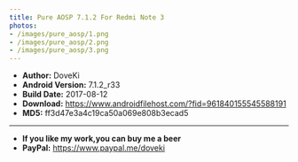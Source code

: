 ```yaml
---
title: Pure AOSP 7.1.2 For Redmi Note 3
photos:
- /images/pure_aosp/1.png
- /images/pure_aosp/2.png
- /images/pure_aosp/3.png
---
```


<!-- more -->

- <b>Author:</b> DoveKi
- <b>Android Version:</b> 7.1.2_r33
- <b>Build Date:</b> 2017-08-12
- <b>Download:</b> <https://www.androidfilehost.com/?fid=961840155545588191>
- <b>MD5:</b> ff3d47e3a4c19ca50a069e808b3ecad5

----------------------------------------------------------
- <b>If you like my work,you can buy me a beer</b>
- <b>PayPal:</b> <https://www.paypal.me/doveki>